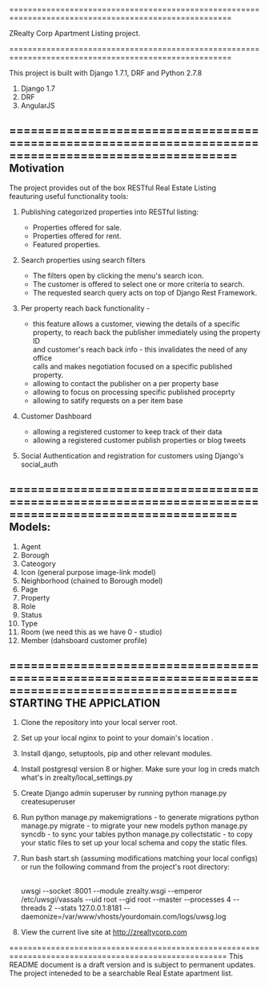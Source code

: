 ======================================================================================================

ZRealty Corp Apartment Listing project.

======================================================================================================

This project is built with Django 1.7.1, DRF and Python 2.7.8

1. Django 1.7
2. DRF
3. AngularJS


======================================================================================================
Motivation
----------
The project provides out of the box RESTful Real Estate Listing <br/>
feauturing useful functionality tools:<br/>
  1. Publishing categorized properties into RESTful listing:
     - Properties offered for sale. <br/>
     - Properties offered for rent. <br/>
     - Featured properties. 

  2. Search properties using search filters <br/>
     - The filters open by clicking the menu's search icon.<br/>
     - The customer is offered to select one or more criteria to search.<br/>
     - The requested search query acts on top of Django Rest Framework.

  3. Per property reach back functionality - <br/>
     - this feature allows a customer, viewing the details of a specific <br/>
     property, to reach back the publisher immediately using the property ID <br/>
     and customer's reach back info - this invalidates the need of any office <br/>
     calls and makes negotiation focused on a specific published property. <br/>
     - allowing to contact the publisher on a per property base
     - allowing to focus on processing specific published proceprty
     - allowing to satify requests on a per item base
4. Customer Dashboard
   - allowing a registered customer to keep track of their data
   - allowing a registered customer publish properties or blog tweets
5. Social Authentication and registration for customers using Django's social_auth


======================================================================================================
Models: 
---------
1. Agent
2. Borough
3. Cateogory
4. Icon (general purpose image-link model)
5. Neighborhood (chained to Borough model)
6. Page
7. Property
8. Role
9. Status 
10. Type
11. Room (we need this as we have 0 - studio)
12. Member (dahsboard customer profile)

======================================================================================================
STARTING THE APPICLATION
------------------------
1. Clone the repository into your local server root.
2. Set up your local nginx to point to your domain's location .
3. Install django, setuptools, pip and other relevant modules.
4. Install postgresql version 8 or higher. Make sure your log in creds match what's in zrealty/local_settings.py
5. Create Django admin superuser by running
   python manage.py createsuperuser
6. Run
   python manage.py makemigrations    - to generate migrations
   python manage.py migrate           - to migrate your new models
   python manage.py syncdb            - to sync your tables
   python manage.py collectstatic     - to copy your static files
   to set up your local schema and copy the static files.
9. Run bash start.sh (assuming modifications matching your local configs) 
   or run the following command from the project's root directory:
   
   <br/>
   uwsgi --socket :8001 --module zrealty.wsgi --emperor /etc/uwsgi/vassals --uid root --gid root --master --processes 4 --threads 2 --stats 127.0.0.1:8181 --daemonize=/var/www/vhosts/yourdomain.com/logs/uwsg.log
   <br/>


10. View the current live site at http://zrealtycorp.com


=====================================================================================================
This README document is a draft version and is subject to permanent updates.
The project inteneded to be a searchable Real Estate apartment list.



